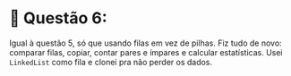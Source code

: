 # 🔹 Questão 6:

Igual à questão 5, só que usando filas em vez de pilhas. Fiz tudo de novo: comparar filas, copiar, contar pares e ímpares e calcular estatísticas. Usei ` LinkedList` como fila e clonei pra não perder os dados.